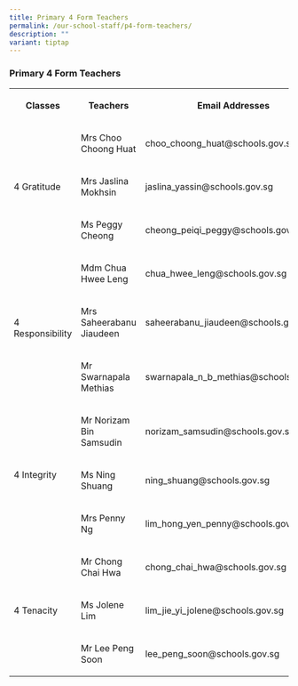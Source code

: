 ```yaml
---
title: Primary 4 Form Teachers
permalink: /our-school-staff/p4-form-teachers/
description: ""
variant: tiptap
---
```

<h3>Primary 4 Form Teachers</h3><table><tbody><tr><th rowspan="1" colspan="1"><p>Classes</p></th><th rowspan="1" colspan="1"><p>Teachers</p></th><th rowspan="1" colspan="1"><p>Email Addresses</p></th></tr><tr><td rowspan="3" colspan="1"><p>4 Gratitude</p></td><td rowspan="1" colspan="1"><p>Mrs Choo Choong Huat</p></td><td rowspan="1" colspan="1"><p>choo_choong_huat@schools.gov.sg</p></td></tr><tr><td rowspan="1" colspan="1"><p>Mrs Jaslina Mokhsin</p></td><td rowspan="1" colspan="1"><p>jaslina_yassin@schools.gov.sg</p></td></tr><tr><td rowspan="1" colspan="1"><p>Ms Peggy Cheong</p></td><td rowspan="1" colspan="1"><p>cheong_peiqi_peggy@schools.gov.sg</p></td></tr><tr><td rowspan="3" colspan="1"><p>4 Responsibility</p></td><td rowspan="1" colspan="1"><p>Mdm Chua Hwee Leng</p></td><td rowspan="1" colspan="1"><p>chua_hwee_leng@schools.gov.sg</p></td></tr><tr><td rowspan="1" colspan="1"><p>Mrs Saheerabanu Jiaudeen</p></td><td rowspan="1" colspan="1"><p>saheerabanu_jiaudeen@schools.gov.sg</p></td></tr><tr><td rowspan="1" colspan="1"><p>Mr Swarnapala Methias</p></td><td rowspan="1" colspan="1"><p>swarnapala_n_b_methias@schools.gov.sg</p></td></tr><tr><td rowspan="3" colspan="1"><p>4 Integrity</p></td><td rowspan="1" colspan="1"><p>Mr Norizam Bin Samsudin</p></td><td rowspan="1" colspan="1"><p>norizam_samsudin@schools.gov.sg</p></td></tr><tr><td rowspan="1" colspan="1"><p>Ms Ning Shuang</p></td><td rowspan="1" colspan="1"><p>ning_shuang@schools.gov.sg</p></td></tr><tr><td rowspan="1" colspan="1"><p>Mrs Penny Ng</p></td><td rowspan="1" colspan="1"><p>lim_hong_yen_penny@schools.gov.sg</p></td></tr><tr><td rowspan="3" colspan="1"><p>4 Tenacity</p></td><td rowspan="1" colspan="1"><p>Mr Chong Chai Hwa</p></td><td rowspan="1" colspan="1"><p>chong_chai_hwa@schools.gov.sg</p></td></tr><tr><td rowspan="1" colspan="1"><p>Ms Jolene Lim</p></td><td rowspan="1" colspan="1"><p>lim_jie_yi_jolene@schools.gov.sg</p></td></tr><tr><td rowspan="1" colspan="1"><p>Mr Lee Peng Soon</p></td><td rowspan="1" colspan="1"><p>lee_peng_soon@schools.gov.sg</p></td></tr></tbody></table><p></p>